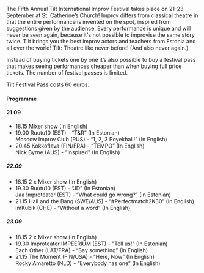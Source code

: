 The Fifth Annual Tilt International Improv Festival takes place on
21-23 September at St. Catherine’s Church! Improv differs from
classical theatre in that the entire performance is invented on the
spot, inspired from suggestions given by the audience. Every
performance is unique and will never be seen again, because it's not
possible to improvise the same story twice. Tilt brings you the best
improv actors and teachers from Estonia and all over the world! Tilt:
Theatre like never before! (And also never again.)

Instead of buying tickets one by one it’s also possible to buy a festival
pass that makes seeing performances cheaper than when buying full price
tickets. The number of festival passes is limited. 

Tilt Festival Pass costs 60 euros.

#### Programme

#### 21.09 

- 18.15	Mixer show (In English) 
- 19.00	Ruutu10 (EST) - “T&R” (In Estonian)<br />
  Moscow Improv Club (RUS) - “1, 2, 3 Poyekhali!” (In English)
- 20.45	Kokkoflava (FIN/FRA) - “TEMPO” (In English)<br />
  Nick Byrne (AUS) - "Inspired" (In English)

##### 22.09

- 18.15	2 x Mixer show (In English) 
- 19.30	Ruutu10 (EST) - “JD” (In Estonian)<br /> 
  Jaa !mproteater (EST) - “What could go wrong?” (In Estonian) 
- 21.15	Hall and the Bang (SWE/AUS) - “#Perfectmatch2K30” (In English)<br />
  imKubik (CHE) - “Without a word” (In English)

##### 23.09

- 18.15	2 x Mixer show (In English) 
- 19.30	Improteater IMPEERIUM (EST) - "Tell us!" (In Estonian)<br /> 
  Each Other (LAT/FRA) - “Say something” (In English)
- 21.15	The Moment (FIN/USA) - “Here, Now” (In English)<br />
  Rocky Amaretto (NLD) - “Everybody has one” (In English) 
